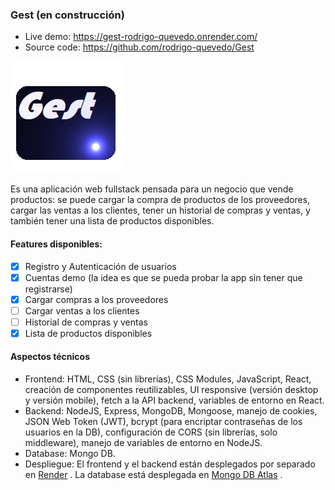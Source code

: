  ### Gest (en construcción)

- Live demo: https://gest-rodrigo-quevedo.onrender.com/
- Source code: https://github.com/rodrigo-quevedo/Gest

![Gest website icon](https://github.com/rodrigo-quevedo/Gest/blob/master/frontend/src/media/website_icon.png) 

Es una aplicación web fullstack pensada para un negocio que vende productos: se puede cargar la compra de productos de los proveedores, cargar las ventas a los clientes, tener un historial de compras y ventas, y también tener una lista de productos disponibles.

#### Features disponibles:

- [x] Registro y Autenticación de usuarios
- [x] Cuentas demo (la idea es que se pueda probar la app sin tener que registrarse)
- [x] Cargar compras a los proveedores
- [ ] Cargar ventas a los clientes
- [ ] Historial de compras y ventas
- [x] Lista de productos disponibles

#### Aspectos técnicos
- Frontend: HTML, CSS (sin librerías), CSS Modules, JavaScript, React, creación de componentes reutilizables, UI responsive (versión desktop y versión mobile), fetch a la API backend, variables de entorno en React.
- Backend: NodeJS, Express, MongoDB, Mongoose, manejo de cookies, JSON Web Token (JWT), bcrypt (para encriptar contraseñas de los usuarios en la DB), configuración de CORS (sin librerías, solo middleware), manejo de variables de entorno en NodeJS.
- Database: Mongo DB.
- Despliegue: El frontend y el backend están desplegados por separado en [Render](https://render.com/) . La database está desplegada en [Mongo DB Atlas](https://www.mongodb.com/products/platform/atlas-database) .
